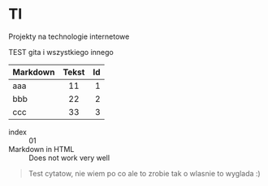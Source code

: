 # TI
Projekty na technologie internetowe

TEST gita i wszystkiego innego

| Markdown | Tekst | Id |
| --- | :---: | ---: |
| aaa | 11 | 1 |
| bbb | 22 | 2 |
| ccc | 33 | 3 |

<dl>
  <dt>index</dt>
  <dd>01</dd>
  
  <dt>Markdown in HTML</dt>
  <dd>Does not work very well</dd>
</dl>

> Test cytatow, nie wiem po co ale to zrobie
> tak o wlasnie to wyglada :)
